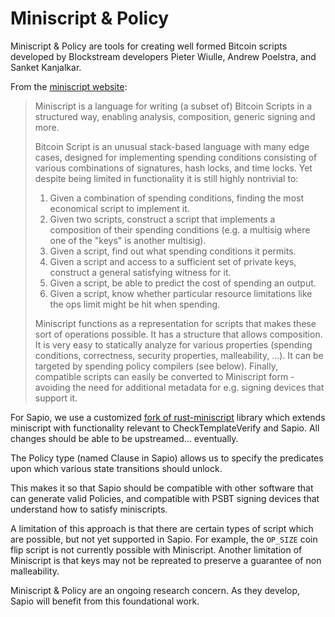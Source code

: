 # Miniscript & Policy

Miniscript & Policy are tools for creating well formed Bitcoin scripts developed
by Blockstream developers Pieter Wiulle, Andrew Poelstra, and Sanket Kanjalkar.

From the [miniscript website](http://bitcoin.sipa.be/miniscript/):

> Miniscript is a language for writing (a subset of) Bitcoin Scripts in a
> structured way, enabling analysis, composition, generic signing and more.
> 
> Bitcoin Script is an unusual stack-based language with many edge cases,
> designed for implementing spending conditions consisting of various
> combinations of signatures, hash locks, and time locks. Yet despite being
> limited in functionality it is still highly nontrivial to:
> 
> 1.    Given a combination of spending conditions, finding the most economical script to implement it.
> 1.    Given two scripts, construct a script that implements a composition of their spending conditions (e.g. a multisig where one of the "keys" is another multisig).
> 1.    Given a script, find out what spending conditions it permits.
> 1.    Given a script and access to a sufficient set of private keys, construct a general satisfying witness for it.
> 1.    Given a script, be able to predict the cost of spending an output.
> 1.    Given a script, know whether particular resource limitations like the ops limit might be hit when spending.
> 
> Miniscript functions as a representation for scripts that makes these sort of
> operations possible. It has a structure that allows composition. It is very
> easy to statically analyze for various properties (spending conditions,
> correctness, security properties, malleability, ...). It can be targeted by
> spending policy compilers (see below). Finally, compatible scripts can easily
> be converted to Miniscript form - avoiding the need for additional metadata
> for e.g. signing devices that support it.

For Sapio, we use a customized
[fork of rust-miniscript](https://github.com/sapio-lang/rust-miniscript) library
which extends miniscript with functionality relevant to CheckTemplateVerify and
Sapio. All changes should be able to be upstreamed... eventually.

The Policy type (named Clause in Sapio) allows us to specify the predicates upon
which various state transitions should unlock.

This makes it so that Sapio should be compatible with other software that can
generate valid Policies, and compatible with PSBT signing devices that
understand how to satisfy miniscripts.

A limitation of this approach is that there are certain types of script which
are possible, but not yet supported in Sapio. For example, the `OP_SIZE` coin
flip script is not currently possible with Miniscript. Another limitation of
Miniscript is that keys may not be repreated to preserve a guarantee of non
malleability.

Miniscript & Policy are an ongoing research concern. As they develop, Sapio will
benefit from this foundational work.
